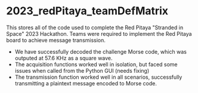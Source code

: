# 2023_redPitaya_teamDefMatrix

This stores all of the code used to complete the Red Pitaya "Stranded in Space" 2023 Hackathon. Teams were required to implement the Red Pitaya board to achieve message transmission. 

 - We have successfully decoded the challenge Morse code, which was outputed at 57.6 KHz as a square wave.
 - The acquisition functions worked well in isolation, but faced some issues when called from the Python GUI (needs fixing)
 - The transmission function worked well in all scenarios, successfully transmitting a plaintext message encoded to Morse code.
